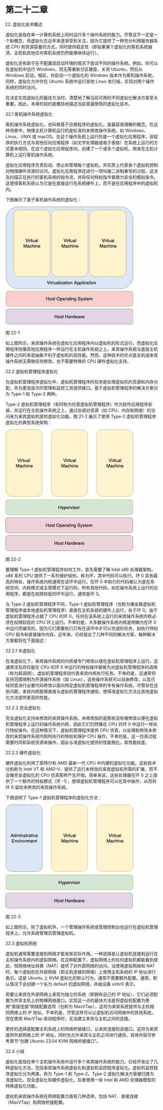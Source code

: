 # 第二十二章

22. 虚拟化技术概述

虚拟化是指在单一计算机系统上同时运行多个操作系统的能力。尽管这不一定是一个新概念，但虚拟化在近年来逐渐受到关注，因为它提供了一种充分利用服务器系统 CPU 和资源容量的方式，同时提供稳定性（即如果某个虚拟化的客机系统崩溃，主机和其他任何客机系统仍然能够继续运行）。

虚拟化还有助于在不配置双启动环境的情况下尝试不同的操作系统。例如，你可以在虚拟机中运行 Windows，而无需重新分区硬盘，关闭 Ubuntu，然后从 Windows 启动。相反，你启动一个虚拟化的 Windows 版本作为客机操作系统。同样，虚拟化允许你在 Ubuntu 系统中运行其他 Linux 发行版，实现对两个操作系统的同时访问。

在决定实现虚拟化的最佳方法时，清楚地了解当前可用的不同虚拟化解决方案至关重要。因此，本章的目的是概括地描述当前普遍使用的虚拟化技术。

22.1 客机操作系统虚拟化

客机操作系统虚拟化，也叫做基于应用程序的虚拟化，是最容易理解的概念。在这种场景中，物理主机计算机运行的是标准的未修改操作系统，如 Windows、Linux、UNIX 或 macOS。在这个操作系统上运行的是一个虚拟化应用程序，该程序的执行方式与其他任何应用程序（如文字处理器或电子表格）在系统上运行的方式基本相同。在这个虚拟化应用程序内，创建了一个或多个虚拟机，用来在主机计算机上运行客机操作系统。

虚拟化应用程序负责启动、停止和管理每个虚拟机，并实质上代表各个虚拟机控制对物理硬件资源的访问。虚拟化应用程序还进行一项叫做二进制重写的过程，这涉及扫描正在执行的客机系统的指令流，并将任何特权指令替换为安全的模拟指令。这使得客机系统认为它是在直接运行在系统硬件上，而不是在应用程序中的虚拟机内。

下图展示了基于客机操作系统的虚拟化：

![](img/guest_os_virtualization.jpg)

图 22-1

如上图所示，来宾操作系统在虚拟化应用程序内以虚拟机的形式运行，而虚拟化应用程序则像其他应用程序一样运行在主机操作系统之上。来宾操作系统与底层主机硬件之间的多层抽象不利于虚拟机的高性能。然而，这种技术的优点是主机或来宾操作系统无需做任何修改，也不需要特殊的 CPU 硬件虚拟化支持。

22.2 虚拟机管理程序虚拟化

在虚拟机管理程序虚拟化中，虚拟机管理程序的任务是处理虚拟机的资源和内存分配，并为更高层次的管理和监控工具提供接口。基于虚拟机管理程序的解决方案分为 Type-1 和 Type-2 两种。

Type-2 虚拟机管理程序（有时称为托管虚拟机管理程序）作为软件应用程序安装，并运行在主机操作系统之上，通过协调对资源（如 CPU、内存和网络）的访问来为来宾虚拟机提供虚拟化功能。图 21-2 展示了使用 Type-2 虚拟机管理程序虚拟化的典型系统架构：

![](img/type-2_hypervisor_virtualization.jpg)

图 22-2

要理解 Type-1 虚拟机管理程序如何工作，首先需要了解 Intel x86 处理器架构。x86 系列 CPU 提供了一系列保护级别，称为环，其中代码可以执行。环 0 具有最高的特权，操作系统内核通常在该环中运行。在环 0 中执行的代码被认为是在系统空间、内核模式或主管模式下运行的。所有其他代码，如在操作系统上运行的应用程序，都是在权限较低的环中运行，通常是环 3。

与 Type-2 虚拟机管理程序不同，Type-1 虚拟机管理程序（也称为裸金属虚拟机管理程序或本地虚拟机管理程序）直接在主机系统的硬件上运行，处于环 0。由于虚拟机管理程序占据了 CPU 的环 0，任何在该系统上运行的来宾操作系统内核必须在权限较低的 CPU 环上运行。不幸的是，大多数操作系统内核是明确为在环 0 中运行而编写的，因为它们需要执行只有在该环中才可以完成的任务，如执行特权 CPU 指令和直接操作内存。近年来，已经提出了几种不同的解决方案，每种解决方案都将在下面描述：

22.2.1 半虚拟化

在准虚拟化下，来宾操作系统的内核被专门修改以便在虚拟机管理程序上运行。这通常涉及将仅能在 CPU 的环 0 中运行的特权操作替换为对虚拟机管理程序的调用（称为超调用）。虚拟机管理程序则代表来宾内核执行任务。不幸的是，这通常将支持范围限制为开源操作系统（如 Linux），这些操作系统可以自由修改，以及已经同意进行必要代码修改以面向特定虚拟机管理程序的专有操作系统。尽管存在这些问题，来宾内核能够直接与虚拟机管理程序通信，使得准虚拟化方法比其他虚拟化方法提供更高的性能。

22.2.2 完全虚拟化

完全虚拟化支持未修改的来宾操作系统。未修改指的是那些没有被修改以便在虚拟机管理程序上运行的操作系统内核，因此它们仍然像在 CPU 的环 0 中运行一样执行特权操作。在这种情况下，虚拟机管理程序提供 CPU 仿真，以处理和修改未修改的来宾操作系统内核所执行的特权和保护 CPU 操作。不幸的是，这一仿真过程需要时间和系统资源来操作，因此与准虚拟化提供的性能相比，其性能较差。

22.2.3 硬件虚拟化

硬件虚拟化利用了英特尔和 AMD 最新一代 CPU 中内建的虚拟化功能。这些技术分别称为 Intel VT 和 AMD-V，提供了运行未修改的来宾虚拟机所需的扩展，而不会像完全虚拟化的 CPU 仿真那样产生开销。简单来说，这些处理器在环 0 之上提供了一个额外的特权模式（环 -1），使得虚拟机管理程序可以在其中操作，从而将环 0 留给未修改的来宾操作系统。

下图说明了 Type-1 虚拟机管理程序的虚拟化方法：

![](img/type-1_hypervisor_virtualization.jpg)

图 22-3

如上图所示，除了虚拟机外，一个管理操作系统或管理控制台也运行在虚拟机管理程序上，允许系统管理员管理虚拟机。

22.3 虚拟机网络

虚拟机通常需要连接到网络才能发挥实际作用。一种选择是让虚拟机连接到运行在主机操作系统内的虚拟网络。在这种配置下，虚拟网络上的任何虚拟机都能看到彼此，但网络地址转换（NAT）提供了对外部网络的访问。当使用虚拟网络和 NAT 时，每个虚拟机在外部网络（即主机连接的网络）上使用主机系统的 IP 地址进行表示。这是 Ubuntu 上 KVM 虚拟化的默认行为，通常不需要额外配置。通常，默认情况下会创建一个名为 default 的虚拟网络，并由设备 virbr0 表示。

若要让来宾在外部网络上表现为独立的系统（即拥有自己的 IP 地址），它们必须配置为共享主机上的物理网络接口。实现这一点的最快方法是将虚拟机配置为使用“直接连接”网络配置选项（也称为 MacVTap），这将为来宾系统提供与主机相同网络上的 IP 地址。不幸的是，尽管这样可以让虚拟机访问网络中的其他系统，但在使用 MacVTap 驱动程序时，无法建立来宾与主机之间的连接。

更好的选择是配置主机系统上的网络桥接接口，让来宾连接到该接口。这将为来宾提供外部网络上的 IP 地址，同时也允许来宾与主机之间进行通信，具体内容可参考章节“创建 Ubuntu 23.04 KVM 网络桥接接口”。

22.4 小结

虚拟化是指在单个主机操作系统中运行多个来宾操作系统的能力。已经开发出了几种虚拟化方法，包括来宾操作系统虚拟化和虚拟机监控程序虚拟化。虚拟机监控程序虚拟化分为两类，称为 Type-1 和 Type-2。Type-2 虚拟化解决方案被归类为准虚拟化、完全虚拟化和硬件虚拟化，后者使用一些 Intel 和 AMD 处理器模型的特殊虚拟化功能。

虚拟机来宾操作系统在网络配置方面有几种选择，包括 NAT、直接连接（MacVTap）和网络桥接配置。
